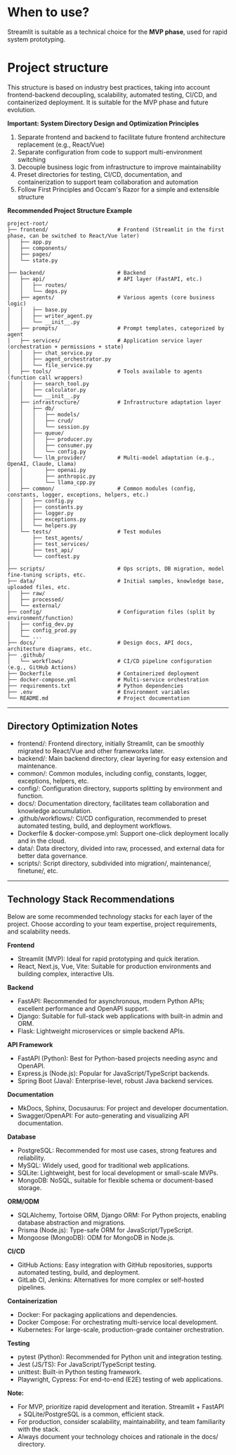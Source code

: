 # When to use?

Streamlit is suitable as a technical choice for the **MVP phase**, used for rapid system prototyping.

# Project structure

This structure is based on industry best practices, taking into account frontend-backend decoupling, scalability, automated testing, CI/CD, and containerized deployment. It is suitable for the MVP phase and future evolution.

**Important: System Directory Design and Optimization Principles**
1. Separate frontend and backend to facilitate future frontend architecture replacement (e.g., React/Vue)
2. Separate configuration from code to support multi-environment switching
3. Decouple business logic from infrastructure to improve maintainability
4. Preset directories for testing, CI/CD, documentation, and containerization to support team collaboration and automation
5. Follow First Principles and Occam's Razor for a simple and extensible structure

**Recommended Project Structure Example**

```text
project-root/
├── frontend/                      # Frontend (Streamlit in the first phase, can be switched to React/Vue later)
│   ├── app.py
│   ├── components/
│   ├── pages/
│   └── state.py
│
├── backend/                       # Backend
│   ├── api/                       # API layer (FastAPI, etc.)
│   │   ├── routes/
│   │   └── deps.py
│   ├── agents/                    # Various agents (core business logic)
│   │   ├── base.py
│   │   ├── writer_agent.py
│   │   └── __init__.py
│   ├── prompts/                   # Prompt templates, categorized by agent
│   ├── services/                  # Application service layer (orchestration + permissions + state)
│   │   ├── chat_service.py
│   │   ├── agent_orchestrator.py
│   │   └── file_service.py
│   ├── tools/                     # Tools available to agents (function call wrappers)
│   │   ├── search_tool.py
│   │   ├── calculator.py
│   │   └── __init__.py
│   ├── infrastructure/            # Infrastructure adaptation layer
│   │   ├── db/
│   │   │   ├── models/
│   │   │   ├── crud/
│   │   │   └── session.py
│   │   ├── queue/
│   │   │   ├── producer.py
│   │   │   ├── consumer.py
│   │   │   └── config.py
│   │   └── llm_provider/          # Multi-model adaptation (e.g., OpenAI, Claude, Llama)
│   │       ├── openai.py
│   │       ├── anthropic.py
│   │       └── llama_cpp.py
│   ├── common/                    # Common modules (config, constants, logger, exceptions, helpers, etc.)
│   │   ├── config.py
│   │   ├── constants.py
│   │   ├── logger.py
│   │   ├── exceptions.py
│   │   └── helpers.py
│   └── tests/                     # Test modules
│       ├── test_agents/
│       ├── test_services/
│       ├── test_api/
│       └── conftest.py
│
├── scripts/                       # Ops scripts, DB migration, model fine-tuning scripts, etc.
├── data/                          # Initial samples, knowledge base, uploaded files, etc.
│   ├── raw/
│   ├── processed/
│   └── external/
├── config/                        # Configuration files (split by environment/function)
│   ├── config_dev.py
│   ├── config_prod.py
│   └── ...
├── docs/                          # Design docs, API docs, architecture diagrams, etc.
├── .github/
│   └── workflows/                 # CI/CD pipeline configuration (e.g., GitHub Actions)
├── Dockerfile                     # Containerized deployment
├── docker-compose.yml             # Multi-service orchestration
├── requirements.txt               # Python dependencies
├── .env                           # Environment variables
└── README.md                      # Project documentation
```

---

## Directory Optimization Notes

- frontend/: Frontend directory, initially Streamlit, can be smoothly migrated to React/Vue and other frameworks later.
- backend/: Main backend directory, clear layering for easy extension and maintenance.
- common/: Common modules, including config, constants, logger, exceptions, helpers, etc.
- config/: Configuration directory, supports splitting by environment and function.
- docs/: Documentation directory, facilitates team collaboration and knowledge accumulation.
- .github/workflows/: CI/CD configuration, recommended to preset automated testing, build, and deployment workflows.
- Dockerfile & docker-compose.yml: Support one-click deployment locally and in the cloud.
- data/: Data directory, divided into raw, processed, and external data for better data governance.
- scripts/: Script directory, subdivided into migration/, maintenance/, finetune/, etc.

---

## Technology Stack Recommendations

Below are some recommended technology stacks for each layer of the project. Choose according to your team expertise, project requirements, and scalability needs.

**Frontend**
- Streamlit (MVP): Ideal for rapid prototyping and quick iteration.
- React, Next.js, Vue, Vite: Suitable for production environments and building complex, interactive UIs.

**Backend**
- FastAPI: Recommended for asynchronous, modern Python APIs; excellent performance and OpenAPI support.
- Django: Suitable for full-stack web applications with built-in admin and ORM.
- Flask: Lightweight microservices or simple backend APIs.

**API Framework**
- FastAPI (Python): Best for Python-based projects needing async and OpenAPI.
- Express.js (Node.js): Popular for JavaScript/TypeScript backends.
- Spring Boot (Java): Enterprise-level, robust Java backend services.

**Documentation**
- MkDocs, Sphinx, Docusaurus: For project and developer documentation.
- Swagger/OpenAPI: For auto-generating and visualizing API documentation.

**Database**
- PostgreSQL: Recommended for most use cases, strong features and reliability.
- MySQL: Widely used, good for traditional web applications.
- SQLite: Lightweight, best for local development or small-scale MVPs.
- MongoDB: NoSQL, suitable for flexible schema or document-based storage.

**ORM/ODM**
- SQLAlchemy, Tortoise ORM, Django ORM: For Python projects, enabling database abstraction and migrations.
- Prisma (Node.js): Type-safe ORM for JavaScript/TypeScript.
- Mongoose (MongoDB): ODM for MongoDB in Node.js.

**CI/CD**
- GitHub Actions: Easy integration with GitHub repositories, supports automated testing, build, and deployment.
- GitLab CI, Jenkins: Alternatives for more complex or self-hosted pipelines.

**Containerization**
- Docker: For packaging applications and dependencies.
- Docker Compose: For orchestrating multi-service local development.
- Kubernetes: For large-scale, production-grade container orchestration.

**Testing**
- pytest (Python): Recommended for Python unit and integration testing.
- Jest (JS/TS): For JavaScript/TypeScript testing.
- unittest: Built-in Python testing framework.
- Playwright, Cypress: For end-to-end (E2E) testing of web applications.

**Note:**
- For MVP, prioritize rapid development and iteration. Streamlit + FastAPI + SQLite/PostgreSQL is a common, efficient stack.
- For production, consider scalability, maintainability, and team familiarity with the stack.
- Always document your technology choices and rationale in the docs/ directory.